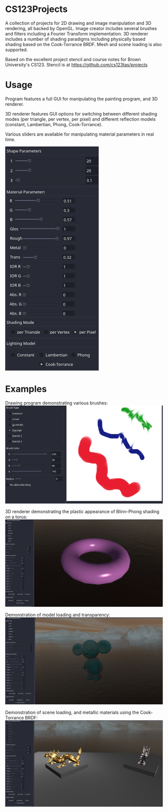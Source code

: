 # CS123Projects
A collection of projects for 2D drawing and image manipulation and 3D rendering, all backed by OpenGL. Image creator includes several brushes and filters including a Fourier Transform implementation.
3D renderer includes a number of shading paradigms including physically based shading based on the Cook-Torrance BRDF. Mesh and scene loading is also supported.

Based on the excellent project stencil and course notes for Brown University's CS123. Stencil is at https://github.com/cs123tas/projects

# Usage
Program features a full GUI for manipulating the painting program, and 3D renderer.

3D renderer features GUI options for switching between different shading modes (per triangle, per vertex, per pixel) and different reflection models (constant, Lambertian, Phong, Cook-Torrance).

Various sliders are available for manipulating material parameters in real time.

![image](sliders.png)


# Examples
Drawing program demonstrating various brushes:
![image](canvas.png)

3D renderer demonstrating the plastic appearance of Blinn-Phong shading on a torus:
![image](torus.png)

Demonstration of model loading and transparency:
![image](transparency.png)

Demonstration of scene loading, and metallic materials using the Cook-Torrance BRDF:
![image](scene.png)




